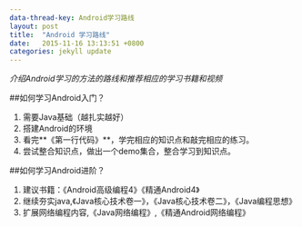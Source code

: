 ```yaml
---
data-thread-key: Android学习路线
layout: post
title:  "Android 学习路线"
date:   2015-11-16 13:13:51 +0800
categories: jekyll update
---
```

*介绍Android学习的方法的路线和推荐相应的学习书籍和视频*

##如何学习Android入门？
1. 需要Java基础（越扎实越好）
2. 搭建Android的环境
3. 看完**《第一行代码》**，学完相应的知识点和敲完相应的练习。
4. 尝试整合知识点，做出一个demo集合，整合学习到知识点。



##如何学习Android进阶？

1. 建议书籍：《Android高级编程4》《精通Android4》
2. 继续夯实java,《Java核心技术卷一》，《Java核心技术卷二》，《Java编程思想》
3. 扩展网络编程内容,《Java网络编程》,《精通Android网络编程》
